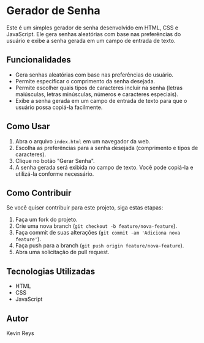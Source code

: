 # Gerador de Senha
Este é um simples gerador de senha desenvolvido em HTML, CSS e JavaScript. 
Ele gera senhas aleatórias com base nas preferências do usuário e exibe a senha gerada em um campo de entrada de texto.

## Funcionalidades
- Gera senhas aleatórias com base nas preferências do usuário.
- Permite especificar o comprimento da senha desejada.
- Permite escolher quais tipos de caracteres incluir na senha (letras maiúsculas, letras minúsculas, números e caracteres especiais).
- Exibe a senha gerada em um campo de entrada de texto para que o usuário possa copiá-la facilmente.

## Como Usar
1. Abra o arquivo `index.html` em um navegador da web.
2. Escolha as preferências para a senha desejada (comprimento e tipos de caracteres).
3. Clique no botão "Gerar Senha".
4. A senha gerada será exibida no campo de texto. Você pode copiá-la e utilizá-la conforme necessário.

## Como Contribuir
Se você quiser contribuir para este projeto, siga estas etapas:

1. Faça um fork do projeto.
2. Crie uma nova branch (`git checkout -b feature/nova-feature`).
3. Faça commit de suas alterações (`git commit -am 'Adiciona nova feature'`).
4. Faça push para a branch (`git push origin feature/nova-feature`).
5. Abra uma solicitação de pull request.

## Tecnologias Utilizadas
- HTML
- CSS
- JavaScript

## Autor
Kevin Reys
